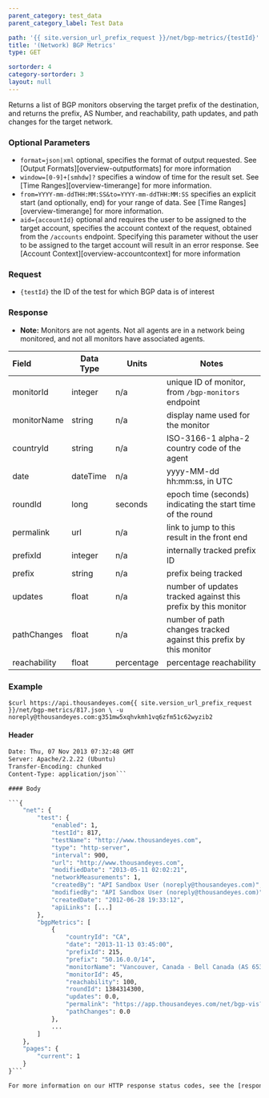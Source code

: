 ```yaml
---
parent_category: test_data
parent_category_label: Test Data

path: '{{ site.version_url_prefix_request }}/net/bgp-metrics/{testId}'
title: '(Network) BGP Metrics'
type: GET

sortorder: 4
category-sortorder: 3
layout: null
---
```


Returns a list of BGP monitors observing the target prefix of the destination, and returns the prefix, AS Number, and reachability, path updates, and path changes for the target network.

### Optional Parameters

* `format=json|xml` optional, specifies the format of output requested.  See [Output Formats][overview-outputformats] for more information
* `window=[0-9]+[smhdw]?` specifies a window of time for the result set.  See [Time Ranges][overview-timerange] for more information.
* `from=YYYY-mm-ddTHH:MM:SS&to=YYYY-mm-ddTHH:MM:SS` specifies an explicit start (and optionally, end) for your range of data.  See [Time Ranges][overview-timerange] for more information.
* `aid={accountId}` optional and requires the user to be assigned to the target account, specifies the account context of the request, obtained from the `/accounts` endpoint.  Specifying this parameter without the user to be assigned to the target account will result in an error response. See [Account Context][overview-accountcontext] for more information

### Request

* `{testId}` the ID of the test for which BGP data is of interest

### Response

* **Note:** Monitors are not agents.  Not all agents are in a network being monitored, and not all monitors have associated agents.

Field | Data Type | Units | Notes
:------------|-------------|-------------|-------------|
monitorId | integer | n/a | unique ID of monitor, from `/bgp-monitors` endpoint
monitorName | string | n/a | display name used for the monitor
countryId | string | n/a | ISO-3166-1 alpha-2 country code of the agent
date | dateTime | n/a | yyyy-MM-dd hh:mm:ss, in UTC
roundId | long | seconds | epoch time (seconds) indicating the start time of the round
permalink | url | n/a | link to jump to this result in the front end
prefixId | integer | n/a | internally tracked prefix ID
prefix | string | n/a | prefix being tracked
updates | float | n/a | number of updates tracked against this prefix by this monitor
pathChanges | float | n/a | number of path changes tracked against this prefix by this monitor
reachability | float | percentage | percentage reachability


### Example

`$curl https://api.thousandeyes.com{{ site.version_url_prefix_request }}/net/bgp-metrics/817.json \
  -u noreply@thousandeyes.com:g351mw5xqhvkmh1vq6zfm51c62wyzib2`

#### Header

```HTTP/1.1 200 OK
Date: Thu, 07 Nov 2013 07:32:48 GMT
Server: Apache/2.2.22 (Ubuntu)
Transfer-Encoding: chunked
Content-Type: application/json```

#### Body

```{
    "net": {
        "test": {
            "enabled": 1,
            "testId": 817,
            "testName": "http://www.thousandeyes.com",
            "type": "http-server",
            "interval": 900,
            "url": "http://www.thousandeyes.com",
            "modifiedDate": "2013-05-11 02:02:21",
            "networkMeasurements": 1,
            "createdBy": "API Sandbox User (noreply@thousandeyes.com)",
            "modifiedBy": "API Sandbox User (noreply@thousandeyes.com)",
            "createdDate": "2012-06-28 19:33:12",
            "apiLinks": [...]
        },
        "bgpMetrics": [
            {
                "countryId": "CA",
                "date": "2013-11-13 03:45:00",
                "prefixId": 215,
                "prefix": "50.16.0.0/14",
                "monitorName": "Vancouver, Canada - Bell Canada (AS 6539)",
                "monitorId": 45,
                "reachability": 100,
                "roundId": 1384314300,
                "updates": 0.0,
                "permalink": "https://app.thousandeyes.com/net/bgp-vis?__a=75&testId=817&roundId=1384314300&prefixId=215",
                "pathChanges": 0.0
            },
            ...
        ]
    },
    "pages": {
        "current": 1
    }
}```

For more information on our HTTP response status codes, see the [response status codes documentation][overview-responsestatuscodes].
